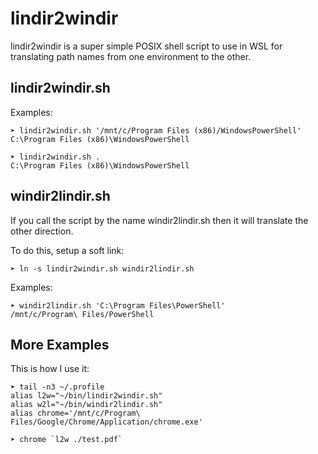 # lindir2windir

lindir2windir is a super simple POSIX shell script to use in WSL for translating path names from one environment to the other. 

## lindir2windir.sh
Examples:
```
➤ lindir2windir.sh '/mnt/c/Program Files (x86)/WindowsPowerShell'
C:\Program Files (x86)\WindowsPowerShell

➤ lindir2windir.sh .
C:\Program Files (x86)\WindowsPowerShell
```
## windir2lindir.sh
If you call the script by the name windir2lindir.sh then it will translate the other direction. 

To do this, setup a soft link:
```
➤ ln -s lindir2windir.sh windir2lindir.sh
```
Examples:
```
➤ windir2lindir.sh 'C:\Program Files\PowerShell'
/mnt/c/Program\ Files/PowerShell
```
## More Examples
This is how I use it:
```
➤ tail -n3 ~/.profile
alias l2w="~/bin/lindir2windir.sh"
alias w2l="~/bin/windir2lindir.sh"
alias chrome='/mnt/c/Program\ Files/Google/Chrome/Application/chrome.exe'

➤ chrome `l2w ./test.pdf`
```
